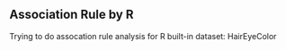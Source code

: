 ## Association Rule by R  
Trying to do assocation rule analysis for R built-in dataset: HairEyeColor
